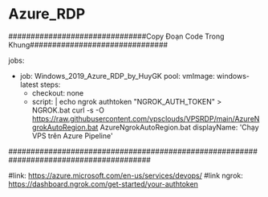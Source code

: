 # Azure_RDP

###############################Copy Đoạn Code Trong Khung###############################

jobs:
- job: Windows_2019_Azure_RDP_by_HuyGK
  pool:
    vmImage: windows-latest
  steps:
   - checkout: none 
   - script: |
       echo ngrok authtoken "NGROK_AUTH_TOKEN" > NGROK.bat
       curl -s -O https://raw.githubusercontent.com/vpsclouds/VPSRDP/main/AzureNgrokAutoRegion.bat
       AzureNgrokAutoRegion.bat
     displayName: 'Chạy VPS trên Azure Pipeline'
 			
########################################################################################			
			
			
#link: https://azure.microsoft.com/en-us/services/devops/
#link ngrok: https://dashboard.ngrok.com/get-started/your-authtoken